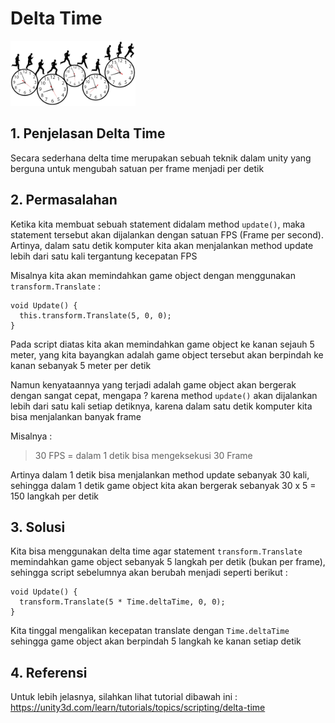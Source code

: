 # Delta Time

<img src="delta-time.png" width="200">

## 1. Penjelasan Delta Time

Secara sederhana delta time merupakan sebuah teknik dalam unity yang berguna untuk mengubah satuan per frame menjadi per detik

## 2. Permasalahan

Ketika kita membuat sebuah statement didalam method `update()`, maka statement tersebut akan dijalankan dengan satuan FPS (Frame per second). Artinya, dalam satu detik komputer kita akan menjalankan method update lebih dari satu kali tergantung kecepatan FPS

Misalnya kita akan memindahkan game object dengan menggunakan `transform.Translate` :

```
void Update() {
  this.transform.Translate(5, 0, 0);
}
```

Pada script diatas kita akan memindahkan game object ke kanan sejauh 5 meter, yang kita bayangkan adalah game object tersebut akan berpindah ke kanan sebanyak 5 meter per detik

Namun kenyataannya yang terjadi adalah game object akan bergerak dengan sangat cepat, mengapa ? karena method `update()` akan dijalankan lebih dari satu kali setiap detiknya, karena dalam satu detik komputer kita bisa menjalankan banyak frame

Misalnya :

> 30 FPS = dalam 1 detik bisa mengeksekusi 30 Frame

Artinya dalam 1 detik bisa menjalankan method update sebanyak 30 kali, sehingga dalam 1 detik game object kita akan bergerak sebanyak 30 x 5 = 150 langkah per detik

## 3. Solusi

Kita bisa menggunakan delta time agar statement `transform.Translate` memindahkan game object sebanyak 5 langkah per detik (bukan per frame), sehingga script sebelumnya akan berubah menjadi seperti berikut :

```
void Update() {
  transform.Translate(5 * Time.deltaTime, 0, 0);
}
```

Kita tinggal mengalikan kecepatan translate dengan `Time.deltaTime` sehingga game object akan berpindah 5 langkah ke kanan setiap detik

## 4. Referensi

Untuk lebih jelasnya, silahkan lihat tutorial dibawah ini :
https://unity3d.com/learn/tutorials/topics/scripting/delta-time
